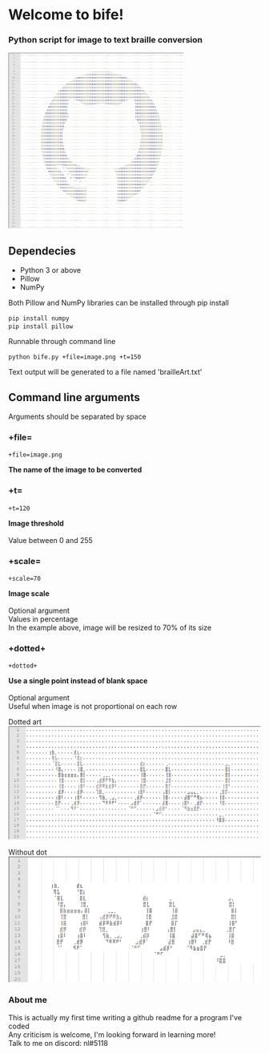 # Welcome to bife!
### Python script for image to text braille conversion
<img src="https://github.com/SupNL/bife/blob/master/images/example_logo_art.png" width="350" height="350" />

## Dependecies
- Python 3 or above
- Pillow
- NumPy

Both Pillow and NumPy libraries can be installed through pip install
```
pip install numpy
pip install pillow
```

Runnable through command line
```
python bife.py +file=image.png +t=150
```
Text output will be generated to a file named 'brailleArt.txt'

## Command line arguments
Arguments should be separated by space

### +file=
```
+file=image.png
```
**The name of the image to be converted**<br/>


### +t=
```
+t=120
```
**Image threshold**<br/><br/>
Value between 0 and 255<br/>

### +scale=
```
+scale=70
```
**Image scale**<br/><br/>
Optional argument<br/>
Values in percentage<br/>
In the example above, image will be resized to 70% of its size<br/>

### +dotted+
```
+dotted+
```
**Use a single point instead of blank space**<br/><br/>
Optional argument<br/>
Useful when image is not proportional on each row

Dotted art<br/>
![Dotted](https://github.com/SupNL/bife/blob/master/images/dotted.png)

Without dot<br/>
![Non-Dotted](https://github.com/SupNL/bife/blob/master/images/non_dotted.png)

### About me
This is actually my first time writing a github readme for a program I've coded<br/>
Any criticism is welcome, I'm looking forward in learning more!<br/>
Talk to me on discord: nl#5118
